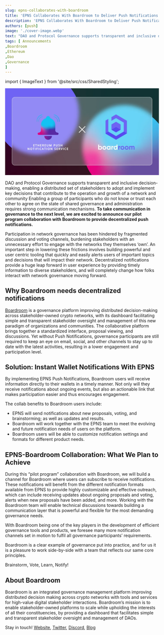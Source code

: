 ```yaml
---
slug: epns-collaborates-with-boardroom
title: 'EPNS Collaborates With Boardroom to Deliver Push Notifications for Protocol and DAO Governance'
description: 'EPNS Collaborates With Boardroom to Deliver Push Notifications for Protocol and DAO Governance'
authors: [push]
image: './cover-image.webp'
text: "DAO and Protocol Governance supports transparent and inclusive decision-making, enabling a distributed set of stakeholders to adopt and implement key decisions that contribute to the operation and growth of a network and community "
tags: [ Announcements
,Boardroom
,Ethereum
,Dao
,Governance
]
---
```


import { ImageText } from '@site/src/css/SharedStyling';

![Cover Image of EPNS Collaborates With Boardroom to Deliver Push Notifications for Protocol and DAO Governance](./cover-image.webp)

<!--truncate-->

DAO and Protocol Governance supports transparent and inclusive decision-making, enabling a distributed set of stakeholders to adopt and implement key decisions that contribute to the operation and growth of a network and community Enabling a group of participants who do not know or trust each other to agree on the state of shared governance and administration requires strong communication mechanisms. **To take communication in governance to the next level, we are excited to announce our pilot program collaboration with Boardroom to provide decentralized push notifications.**

Participation in network governance has been hindered by fragmented discussion and voting channels, burdening stakeholders with an unnecessary effort to engage with the networks they themselves ‘own’. An important step in lowering these frictions involves building powerful and user centric tooling that quickly and easily alerts users of important topics and decisions that will impact their network. Decentralized notifications provide a huge leap forward in user experience by providing timely information to diverse stakeholders, and will completely change how folks interact with network governance moving forward.

## **Why Boardroom needs decentralized notifications**

[Boardroom](https://www.boardroom.info/) is a governance platform improving distributed decision-making across stakeholder-owned crypto networks, with its dashboard facilitating simple and transparent stakeholder oversight and management of this new paradigm of organizations and communities. The collaborative platform brings together a standardized interface, proposal viewing, and discussions. Yet without Push Notifications, governance participants are still required to keep an eye on email, social, and other channels to stay up to date with the latest activities, resulting in a lower engagement and participation level.

## **Solution: Instant Wallet Notifications With EPNS**

By implementing EPNS Push Notifications, Boardroom users will receive information directly to their wallets in a timely manner. Not only will they receive notifications about ongoing events, but also an actionable link that makes participation easier and thus encourages engagement.

The collab benefits to Boardroom users include:

- EPNS will send notifications about new proposals, voting, and brainstorming; as well as updates and results.
- Boardroom will work together with the EPNS team to meet the evolving and future notification needs of users on the platform.
- Boardroom users will be able to customize notification settings and formats for different product needs.

## **EPNS-Boardroom Collaboration: What We Plan to Achieve**

During this “pilot program” collaboration with Boardroom, we will build a channel for Boardroom where users can subscribe to receive notifications. These notifications will benefit from the different notification formats available from EPNS to provide highly customizable and effective outreach, which can include receiving updates about ongoing proposals and voting, alerts when new proposals have been added, and more. Working with the Boardroom team will enable technical discussions towards building a communication layer that is powerful and flexible for the most demanding governance needs.

With Boardroom being one of the key players in the development of efficient governance tools and products, we foresee many more notification channels set in motion to fulfil all governance participants’ requirements.

Boardroom is a clear example of governance put into practice, and for us it is a pleasure to work side-by-side with a team that reflects our same core principles.

Brainstorm, Vote, Learn, Notify!

## **About Boardroom**

Boardroom is an integrated governance management platform improving distributed decision making across crypto networks with tools and services for high-value digital stakeholder interactions. Boardroom’s mission is to enable stakeholder-owned platforms to scale while upholding the interests of all their constituencies, by providing a dashboard that facilitates simple and transparent stakeholder oversight and management of DAOs.

Stay in touch! [Website](https://www.boardroom.info/), [Twitter](https://twitter.com/boardroom_info), [Discord](https://t.co/H4VJVIA00J?amp=1), [Blog](https://governance.substack.com/)
